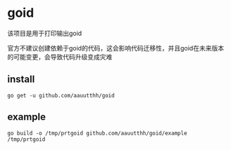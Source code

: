 # goid

该项目是用于打印输出goid

官方不建议创建依赖于goid的代码，这会影响代码迁移性，并且goid在未来版本的可能变更，会导致代码升级变成灾难

## install

```shell
go get -u github.com/aauutthh/goid
```

## example

```shell
go build -o /tmp/prtgoid github.com/aauutthh/goid/example
/tmp/prtgoid
```
